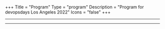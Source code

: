+++
Title = "Program"
Type = "program"
Description = "Program for devopsdays Los Angeles 2022"
Icons = "false"
+++

<div class = "row">
  <div class = "col">
    <hr />
    <hr />
  </div>
</div>
